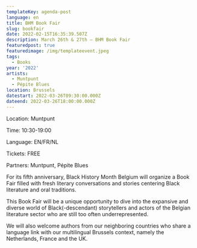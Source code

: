 ```yaml
---
templateKey: agenda-post
language: en
title: BHM Book Fair
slug: bookfair
date: 2022-02-15T16:35:39.507Z
description: March 26th & 27th – BHM Book Fair
featuredpost: true
featuredimage: /img/templateevent.jpeg
tags:
  - Books
year: '2022'
artists:
  - Muntpunt
  - Pépite Blues
location: Brussels
datestart: 2022-03-26T09:30:00.000Z
dateend: 2022-03-26T18:00:00.000Z
---
```

Location: Muntpunt

Time: 10:30-19:00

Language: EN/FR/NL

Tickets: FREE

Partners: Muntpunt, Pépite Blues

For its fifth anniversary, Black History Month Belgium will organize a Book Fair filled with fresh literary conversations and stories centering Black literature and oral traditions.

This Book Fair will be a unique opportunity to dive into the expansive and diverse world of Black(-descendant) storytellers and actors of the Belgian literature sector who are still too often underrepresented.

We will also welcome authors from our neighboring countries who share a language link with our multilingual Brussels context, namely the Netherlands, France and the UK.
